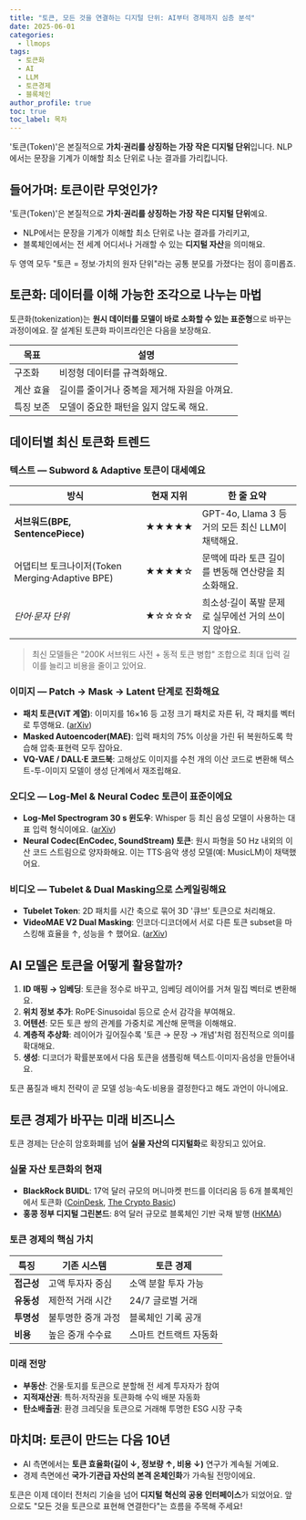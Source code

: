 ```yaml
---
title: "토큰, 모든 것을 연결하는 디지털 단위: AI부터 경제까지 심층 분석"
date: 2025-06-01
categories: 
  - llmops
tags: 
  - 토큰화
  - AI
  - LLM
  - 토큰경제
  - 블록체인
author_profile: true
toc: true
toc_label: 목차
---
```


'토큰(Token)'은 본질적으로 **가치·권리를 상징하는 가장 작은 디지털 단위**입니다. NLP에서는 문장을 기계가 이해할 최소 단위로 나눈 결과를 가리킵니다.

## 들어가며: 토큰이란 무엇인가?

'토큰(Token)'은 본질적으로 **가치·권리를 상징하는 가장 작은 디지털 단위**예요.

- NLP에서는 문장을 기계가 이해할 최소 단위로 나눈 결과를 가리키고,
- 블록체인에서는 전 세계 어디서나 거래할 수 있는 **디지털 자산**을 의미해요.

두 영역 모두 "토큰 = 정보·가치의 원자 단위"라는 공통 분모를 가졌다는 점이 흥미롭죠.

## 토큰화: 데이터를 이해 가능한 조각으로 나누는 마법

토큰화(tokenization)는 **원시 데이터를 모델이 바로 소화할 수 있는 표준형**으로 바꾸는 과정이에요.
잘 설계된 토큰화 파이프라인은 다음을 보장해요.

| 목표    | 설명                        |
| ----- | ------------------------- |
| 구조화   | 비정형 데이터를 규격화해요.           |
| 계산 효율 | 길이를 줄이거나 중복을 제거해 자원을 아껴요. |
| 특징 보존 | 모델이 중요한 패턴을 잃지 않도록 해요.    |

## 데이터별 최신 토큰화 트렌드

### 텍스트 — Subword & Adaptive 토큰이 대세예요

| 방식                                     | 현재 지위 | 한 줄 요약                                |
| -------------------------------------- | ----- | ------------------------------------- |
| **서브워드(BPE, SentencePiece)**           | ★★★★★ | GPT-4o, Llama 3 등 거의 모든 최신 LLM이 채택해요. |
| 어댑티브 토크나이저(Token Merging·Adaptive BPE) | ★★★★☆ | 문맥에 따라 토큰 길이를 변동해 연산량을 최소화해요.         |
| *단어·문자 단위*                             | ★☆☆☆☆ | 희소성·길이 폭발 문제로 실무에선 거의 쓰이지 않아요.        |

> 최신 모델들은 "200K 서브워드 사전 + 동적 토큰 병합" 조합으로 최대 입력 길이를 늘리고 비용을 줄이고 있어요.

### 이미지 — Patch → Mask → Latent 단계로 진화해요

- **패치 토큰(ViT 계열)**: 이미지를 16×16 등 고정 크기 패치로 자른 뒤, 각 패치를 벡터로 투영해요. ([arXiv][1])
- **Masked Autoencoder(MAE)**: 입력 패치의 75% 이상을 가린 뒤 복원하도록 학습해 압축·표현력 모두 잡아요.
- **VQ-VAE / DALL·E 코드북**: 고해상도 이미지를 수천 개의 이산 코드로 변환해 텍스트-투-이미지 모델이 생성 단계에서 재조립해요.

### 오디오 — Log-Mel & Neural Codec 토큰이 표준이에요

- **Log-Mel Spectrogram 30 s 윈도우**: Whisper 등 최신 음성 모델이 사용하는 대표 입력 형식이에요. ([arXiv][2])
- **Neural Codec(EnCodec, SoundStream) 토큰**: 원시 파형을 50 Hz 내외의 이산 코드 스트림으로 양자화해요. 이는 TTS·음악 생성 모델(예: MusicLM)이 채택했어요.

### 비디오 — Tubelet & Dual Masking으로 스케일링해요

- **Tubelet Token**: 2D 패치를 시간 축으로 묶어 3D '큐브' 토큰으로 처리해요.
- **VideoMAE V2 Dual Masking**: 인코더·디코더에서 서로 다른 토큰 subset을 마스킹해 효율을 ↑, 성능을 ↑ 했어요. ([arXiv][3])

## AI 모델은 토큰을 어떻게 활용할까?

1. **ID 매핑 → 임베딩**: 토큰을 정수로 바꾸고, 임베딩 레이어를 거쳐 밀집 벡터로 변환해요.
2. **위치 정보 추가**: RoPE·Sinusoidal 등으로 순서 감각을 부여해요.
3. **어텐션**: 모든 토큰 쌍의 관계를 가중치로 계산해 문맥을 이해해요.
4. **계층적 추상화**: 레이어가 깊어질수록 '토큰 → 문장 → 개념'처럼 점진적으로 의미를 확대해요.
5. **생성**: 디코더가 확률분포에서 다음 토큰을 샘플링해 텍스트·이미지·음성을 만들어내요.

토큰 품질과 배치 전략이 곧 모델 성능·속도·비용을 결정한다고 해도 과언이 아니에요.

## 토큰 경제가 바꾸는 미래 비즈니스

토큰 경제는 단순히 암호화폐를 넘어 **실물 자산의 디지털화**로 확장되고 있어요.

### 실물 자산 토큰화의 현재

- **BlackRock BUIDL**: 17억 달러 규모의 머니마켓 펀드를 이더리움 등 6개 블록체인에서 토큰화 ([CoinDesk][4], [The Crypto Basic][5])
- **홍콩 정부 디지털 그린본드**: 8억 달러 규모로 블록체인 기반 국채 발행 ([HKMA][6])

### 토큰 경제의 핵심 가치

| 특징 | 기존 시스템 | 토큰 경제 |
|------|------------|-----------|
| **접근성** | 고액 투자자 중심 | 소액 분할 투자 가능 |
| **유동성** | 제한적 거래 시간 | 24/7 글로벌 거래 |
| **투명성** | 불투명한 중개 과정 | 블록체인 기록 공개 |
| **비용** | 높은 중개 수수료 | 스마트 컨트랙트 자동화 |

### 미래 전망

- **부동산**: 건물·토지를 토큰으로 분할해 전 세계 투자자가 참여
- **지적재산권**: 특허·저작권을 토큰화해 수익 배분 자동화
- **탄소배출권**: 환경 크레딧을 토큰으로 거래해 투명한 ESG 시장 구축

## 마치며: 토큰이 만드는 다음 10년

- AI 측면에서는 **토큰 효율화(길이 ↓, 정보량 ↑, 비용 ↓)** 연구가 계속될 거예요.
- 경제 측면에선 **국가·기관급 자산의 본격 온체인화**가 가속될 전망이에요.

토큰은 이제 데이터 전처리 기술을 넘어 **디지털 혁신의 공용 인터페이스**가 되었어요.
앞으로도 "모든 것을 토큰으로 표현해 연결한다"는 흐름을 주목해 주세요!

[1]: https://arxiv.org/abs/2111.10659?utm_source=chatgpt.com
[2]: https://arxiv.org/html/2412.11449v1?utm_source=chatgpt.com
[3]: https://arxiv.org/abs/2303.16727?utm_source=chatgpt.com
[4]: https://www.coindesk.com/business/2024/11/13/blackrock-expands-tokenized-fund-buidl-beyond-ethereum-to-five-new-blockchains?utm_source=chatgpt.com
[5]: https://thecryptobasic.com/2025/03/25/blackrock-expands-1-7b-tokenized-money-market-funds-to-solana/?utm_source=chatgpt.com
[6]: https://www.hkma.gov.hk/eng/news-and-media/press-releases/2024/02/20240207-6/?utm_source=chatgpt.com 
